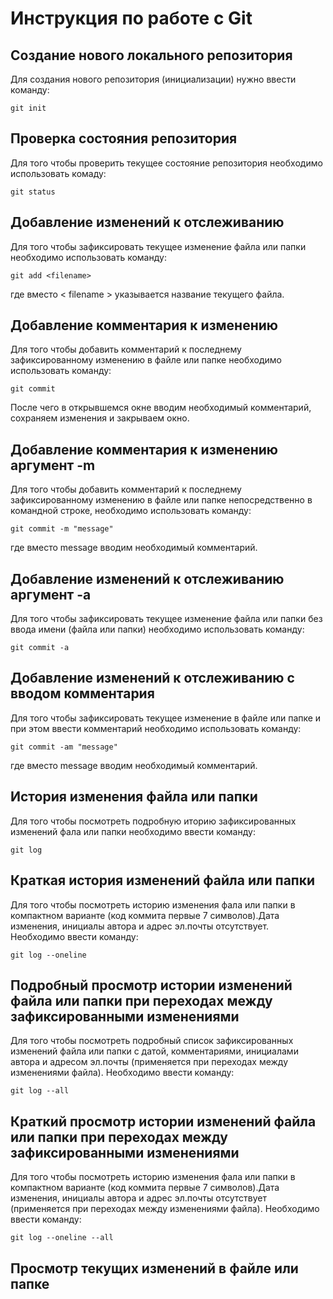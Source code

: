 # **Инструкция по работе с Git**

## Создание нового локального репозитория

Для создания нового репозитория (инициализации) нужно ввести команду:

    git init

## Проверка состояния репозитория

Для того чтобы проверить текущее состояние репозитория необходимо использовать комаду:

    git status

## Добавление изменений к отслеживанию
Для того чтобы зафиксировать текущее изменение файла или папки необходимо использовать команду:

    git add <filename>

где вместо < filename > указывается название текущего файла. 

## Добавление комментария к изменению

Для того чтобы добавить комментарий к последнему зафиксированному изменению в файле или папке необходимо использовать команду:

    git commit

После чего в открывшемся окне вводим необходимый комментарий, сохраняем изменения и закрываем окно.

## Добавление комментария к изменению аргумент -m

Для того чтобы добавить комментарий к последнему зафиксированному изменению в файле или папке непосредственно в командной строке, необходимо использовать команду:

    git commit -m "message"

где вместо message вводим необходимый комментарий.

## Добавление изменений к отслеживанию аргумент -a

Для того чтобы зафиксировать текущее изменение файла или папки без ввода имени (файла или папки) необходимо использовать команду:

    git commit -a

## Добавление изменений к отслеживанию с вводом комментария

Для того чтобы зафиксировать текущее изменение в файле или папке и при этом ввести комментарий необходимо использовать команду:

    git commit -am "message"

где вместо message вводим необходимый комментарий.

## История изменения файла или папки

Для того чтобы посмотреть подробную иторию зафиксированных изменений фала или папки необходимо ввести команду:

    git log

## Краткая история изменений файла или папки

Для того чтобы посмотреть историю изменения фала или папки в компактном варианте (код коммита первые 7 символов).Дата изменения, инициалы автора и адрес эл.почты отсутствует. Необходимо ввести команду:

    git log --oneline

## Подробный просмотр истории изменений файла или папки при переходах между зафиксированными изменениями

Для того чтобы посмотреть подробный список зафиксированных изменений файла или папки с датой, комментариями, инициалами автора и адресом эл.почты (применяется при переходах между изменениями файла). Необходимо ввести команду:

    git log --all

## Краткий просмотр истории изменений файла или папки при переходах между зафиксированными изменениями

Для того чтобы посмотреть историю изменения фала или папки в компактном варианте (код коммита первые 7 символов).Дата изменения, инициалы автора и адрес эл.почты отсутствует (применяется при переходах между изменениями файла). Необходимо ввести команду:

    git log --oneline --all

## Просмотр текущих изменений в файле или папке


